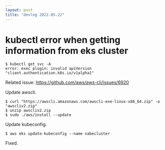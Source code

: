 ```yaml
---
layout: post
title: "devlog 2022.05.22"
---
```


# kubectl error when getting information from eks cluster

```
$ kubectl get svc -A
error: exec plugin: invalid apiVersion "client.authentication.k8s.io/v1alpha1"
```

Related issue: https://github.com/aws/aws-cli/issues/6920

Update awscli.
```
$ curl "https://awscli.amazonaws.com/awscli-exe-linux-x86_64.zip" -o "awscliv2.zip"
$ unzip awscliv2.zip
$ sudo ./aws/install --update
```

Update kubeconfig.
```
$ aws eks update-kubeconfig --name nabecluster
```

Fixed.
